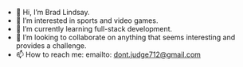 - 👋 Hi, I’m Brad Lindsay.
- 👀 I’m interested in sports and video games.
- 🌱 I’m currently learning full-stack development.
- 💞️ I’m looking to collaborate on anything that seems interesting and provides a challenge.
- 📫 How to reach me: emailto: dont.judge712@gmail.com
